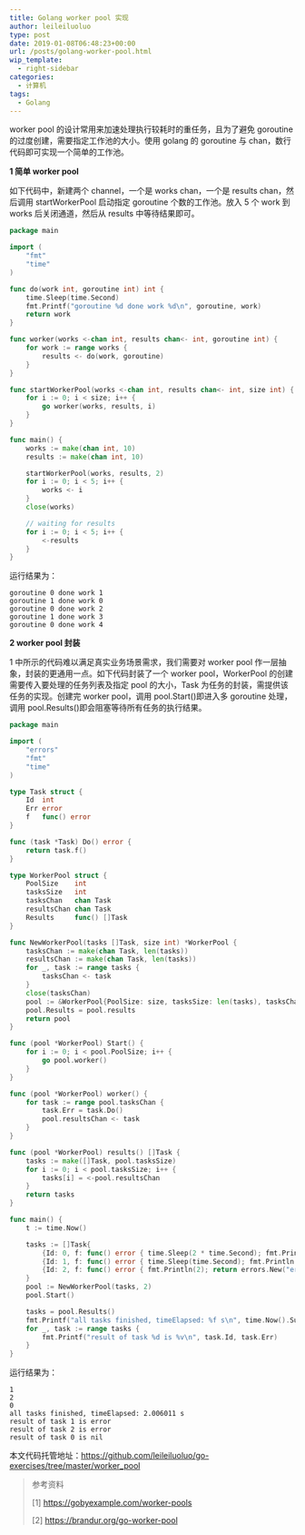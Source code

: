 ```yaml
---
title: Golang worker pool 实现
author: leileiluoluo
type: post
date: 2019-01-08T06:48:23+00:00
url: /posts/golang-worker-pool.html
wip_template:
  - right-sidebar
categories:
  - 计算机
tags:
  - Golang
---
```


worker pool 的设计常用来加速处理执行较耗时的重任务，且为了避免 goroutine 的过度创建，需要指定工作池的大小。使用 golang 的 goroutine 与 chan，数行代码即可实现一个简单的工作池。

**1 简单 worker pool**

如下代码中，新建两个 channel，一个是 works chan，一个是 results chan，然后调用 startWorkerPool 启动指定 goroutine 个数的工作池。放入 5 个 work 到 works 后关闭通道，然后从 results 中等待结果即可。

```go
package main

import (
    "fmt"
    "time"
)

func do(work int, goroutine int) int {
    time.Sleep(time.Second)
    fmt.Printf("goroutine %d done work %d\n", goroutine, work)
    return work
}

func worker(works <-chan int, results chan<- int, goroutine int) {
    for work := range works {
        results <- do(work, goroutine)
    }
}

func startWorkerPool(works <-chan int, results chan<- int, size int) {
    for i := 0; i < size; i++ {
        go worker(works, results, i)
    }
}

func main() {
    works := make(chan int, 10)
    results := make(chan int, 10)

    startWorkerPool(works, results, 2)
    for i := 0; i < 5; i++ {
        works <- i
    }
    close(works)

    // waiting for results
    for i := 0; i < 5; i++ {
        <-results
    }
}
```

运行结果为：

```
goroutine 0 done work 1
goroutine 1 done work 0
goroutine 0 done work 2
goroutine 1 done work 3
goroutine 0 done work 4
```

**2 worker pool 封装**

1 中所示的代码难以满足真实业务场景需求，我们需要对 worker pool 作一层抽象，封装的更通用一点。如下代码封装了一个 worker pool，WorkerPool 的创建需要传入要处理的任务列表及指定 pool 的大小，Task 为任务的封装，需提供该任务的实现。创建完 worker pool，调用 pool.Start()即进入多 goroutine 处理，调用 pool.Results()即会阻塞等待所有任务的执行结果。

```go
package main

import (
    "errors"
    "fmt"
    "time"
)

type Task struct {
    Id  int
    Err error
    f   func() error
}

func (task *Task) Do() error {
    return task.f()
}

type WorkerPool struct {
    PoolSize    int
    tasksSize   int
    tasksChan   chan Task
    resultsChan chan Task
    Results     func() []Task
}

func NewWorkerPool(tasks []Task, size int) *WorkerPool {
    tasksChan := make(chan Task, len(tasks))
    resultsChan := make(chan Task, len(tasks))
    for _, task := range tasks {
        tasksChan <- task
    }
    close(tasksChan)
    pool := &WorkerPool{PoolSize: size, tasksSize: len(tasks), tasksChan: tasksChan, resultsChan: resultsChan}
    pool.Results = pool.results
    return pool
}

func (pool *WorkerPool) Start() {
    for i := 0; i < pool.PoolSize; i++ {
        go pool.worker()
    }
}

func (pool *WorkerPool) worker() {
    for task := range pool.tasksChan {
        task.Err = task.Do()
        pool.resultsChan <- task
    }
}

func (pool *WorkerPool) results() []Task {
    tasks := make([]Task, pool.tasksSize)
    for i := 0; i < pool.tasksSize; i++ {
        tasks[i] = <-pool.resultsChan
    }
    return tasks
}

func main() {
    t := time.Now()

    tasks := []Task{
        {Id: 0, f: func() error { time.Sleep(2 * time.Second); fmt.Println(0); return nil }},
        {Id: 1, f: func() error { time.Sleep(time.Second); fmt.Println(1); return errors.New("error") }},
        {Id: 2, f: func() error { fmt.Println(2); return errors.New("error") }},
    }
    pool := NewWorkerPool(tasks, 2)
    pool.Start()

    tasks = pool.Results()
    fmt.Printf("all tasks finished, timeElapsed: %f s\n", time.Now().Sub(t).Seconds())
    for _, task := range tasks {
        fmt.Printf("result of task %d is %v\n", task.Id, task.Err)
    }
}
```

运行结果为：

```
1
2
0
all tasks finished, timeElapsed: 2.006011 s
result of task 1 is error
result of task 2 is error
result of task 0 is nil
```

本文代码托管地址：<a href="https://github.com/leileiluoluo/go-exercises/tree/master/worker_pool" target="blank">https://github.com/leileiluoluo/go-exercises/tree/master/worker_pool</a>

> 参考资料
>
> [1]&nbsp;<a href="https://gobyexample.com/worker-pools" target="blank">https://gobyexample.com/worker-pools</a>
>
> [2]&nbsp;<a href="https://brandur.org/go-worker-pool" target="blank">https://brandur.org/go-worker-pool</a>
